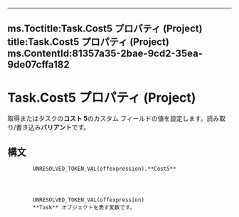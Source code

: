 

---
ms.Toctitle:Task.Cost5 プロパティ (Project)
title:Task.Cost5 プロパティ (Project)
ms.ContentId:81357a35-2bae-9cd2-35ea-9de07cffa182
---
# Task.Cost5 プロパティ (Project)




取得またはタスクの**コスト 5**のカスタム フィールドの値を設定します。読み取り/書き込み**バリアント**です。

## 構文

            UNRESOLVED_TOKEN_VAL(offexpression).**Cost5**




            UNRESOLVED_TOKEN_VAL(offexpression)
            **Task** オブジェクトを表す変数です。





